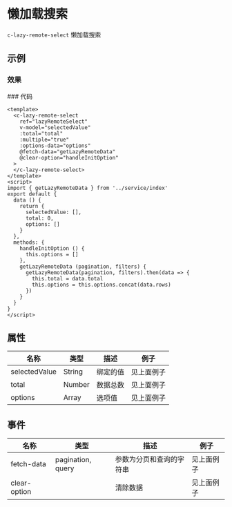 # 懒加载搜索

`c-lazy-remote-select`
懒加载搜索

## 示例

### 效果

<ClientOnly>
<Demo>
  <LazyRemoteSelectDemo/>
</Demo>
</ClientOnly>
### 代码

```vue
<template>
  <c-lazy-remote-select
    ref="lazyRemoteSelect"
    v-model="selectedValue"
    :total="total"
    :multiple="true"
    :options-data="options"
    @fetch-data="getLazyRemoteData"
    @clear-option="handleInitOption"
  >
  </c-lazy-remote-select>
</template>
<script>
import { getLazyRemoteData } from '../service/index'
export default {
  data () {
    return {
      selectedValue: [],
      total: 0,
      options: []
    }
  },
  methods: {
    handleInitOption () {
      this.options = []
    },
    getLazyRemoteData (pagination, filters) {
      getLazyRemoteData(pagination, filters).then(data => {
        this.total = data.total
        this.options = this.options.concat(data.rows)
      })
    }
  }
}
</script>
```

## 属性

| 名称          | 类型   | 描述     | 例子       |
| ------------- | ------ | -------- | ---------- |
| selectedValue | String | 绑定的值 | 见上面例子 |
| total         | Number | 数据总数 | 见上面例子 |
| options       | Array  | 选项值   | 见上面例子 |

## 事件

| 名称         | 类型              | 描述                     | 例子       |
| ------------ | ----------------- | ------------------------ | ---------- |
| fetch-data   | pagination, query | 参数为分页和查询的字符串 | 见上面例子 |
| clear-option |                   | 清除数据                 | 见上面例子 |
